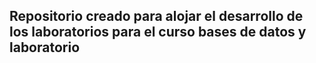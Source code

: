 ## Repositorio creado para alojar el desarrollo de los laboratorios para el curso bases de datos y laboratorio
